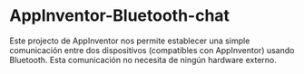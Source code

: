 # AppInventor-Bluetooth-chat

Este projecto de AppInventor nos permite establecer una simple comunicación entre dos dispositivos (compatibles con AppInventor) usando Bluetooth. Esta comunicación no necesita de ningún hardware externo.
